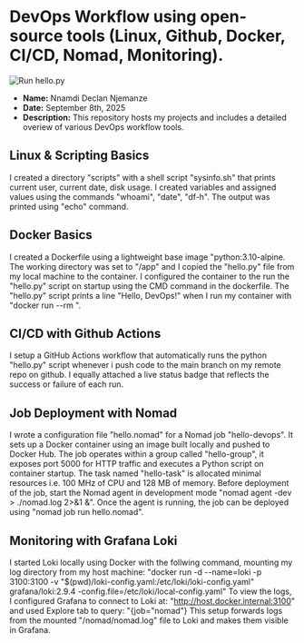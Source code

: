 # DevOps Workflow using open-source tools (Linux, Github, Docker, CI/CD, Nomad, Monitoring).
![Run hello.py](https://github.com/Decnj/devops-intern-finale/actions/workflows/ci.yml/badge.svg)

- **Name:**  Nnamdi Declan Njemanze
- **Date:**  September 8th, 2025
- **Description:** This repository hosts my projects and includes a detailed overiew of various DevOps workflow tools.


## Linux & Scripting Basics
I created a directory "scripts" with a shell script "sysinfo.sh" that prints current user, current date, disk usage. I created variables and assigned values using the commands "whoami", "date", "df-h". The output was printed using "echo" command.

## Docker Basics
I created a Dockerfile using a lightweight base image "python:3.10-alpine. The working directory was set to "/app" and I copied the "hello.py" file from my local machine to the container. I configured the container to the run the "hello.py" script on startup using the CMD command in the dockerfile. The "hello.py" script prints a line "Hello, DevOps!" when I run my container with "docker run --rm <image name>".

## CI/CD with Github Actions
I setup a GitHub Actions workflow that automatically runs the python "hello.py" script whenever i push code to the main branch on my remote repo on github. I equally attached a live status  badge  that reflects the success or failure of each run.

## Job Deployment with Nomad
I wrote a configuration file "hello.nomad" for a Nomad job "hello-devops". It sets up a Docker container using an image built locally and pushed to Docker Hub. The job operates within a group called "hello-group", it exposes port 5000 for HTTP traffic and executes a Python script on container startup. The task named "hello-task" is allocated minimal resources i.e. 100 MHz of CPU and 128 MB of memory. Before deployment of the job, start the Nomad agent in development mode "nomad agent -dev > ./nomad.log 2>&1 &". Once the agent is running, the job can be deployed using "nomad job run hello.nomad".

## Monitoring with Grafana Loki
I started Loki locally using Docker with the follwing command, mounting my log directory from my host machine:
"docker run -d --name=loki -p 3100:3100 -v "$(pwd)/loki-config.yaml:/etc/loki/loki-config.yaml" grafana/loki:2.9.4 -config.file=/etc/loki/local-config.yaml"
To view the logs, I configured Grafana to connect to Loki at: "http://host.docker.internal:3100" and used Explore tab to query: "{job="nomad"}
This setup forwards logs from the mounted "/nomad/nomad.log" file to Loki and makes them visible in
Grafana.
